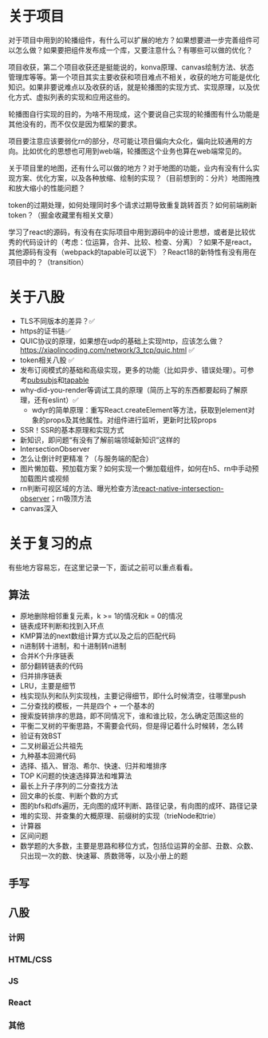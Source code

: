 # 关于项目

对于项目中用到的轮播组件，有什么可以扩展的地方？如果想要进一步完善组件可以怎么做？如果要把组件发布成一个库，又要注意什么？有哪些可以做的优化？

项目收获，第二个项目收获还是挺能说的，konva原理、canvas绘制方法、状态管理库等等。第一个项目其实主要收获和项目难点不相关，收获的地方可能是优化知识。如果非要说难点以及收获的话，就是轮播图的实现方式、实现原理，以及优化方式、虚拟列表的实现和应用这些的。

轮播图自行实现的目的，为啥不用现成，这个要说自己实现的轮播图有什么功能是其他没有的，而不仅仅是因为框架的要求。

项目要注意应该要弱化rn的部分，尽可能让项目偏向大众化，偏向比较通用的方向。比如优化的思想也可用到web端，轮播图这个业务也算在web端常见的。


关于项目里的地图，还有什么可以做的地方？对于地图的功能，业内有没有什么实现方案、优化方案，以及各种放缩、绘制的实现？（目前想到的：分片）地图拖拽和放大缩小的性能问题？

token的过期处理，如何处理同时多个请求过期导致重复跳转首页？如何前端刷新token？（掘金收藏里有相关文章）

学习了react的源码，有没有在实际项目中用到源码中的设计思想，或者是比较优秀的代码设计的（考虑：位运算，合并、比较、检查、分离）？如果不是react，其他源码有没有（webpack的tapable可以说下）？React18的新特性有没有用在项目中的？（transition）

# 关于八股

- TLS不同版本的差异？✅
- https的证书链✅
- QUIC协议的原理，如果想在udp的基础上实现http，应该怎么做？https://xiaolincoding.com/network/3_tcp/quic.html ✅
- token相关八股 ✅
- 发布订阅模式的基础和高级实现，更多的功能（比如异步、错误处理）。可参考[pubsubjs](https://github.com/mroderick/PubSubJS/blob/master/src/pubsub.js)和[tapable](https://github.com/webpack/tapable/blob/master/lib/Hook.js)
- why-did-you-render等调试工具的原理（简历上写的东西都要起码了解原理，还有eslint）✅
    - wdyr的简单原理：重写React.createElement等方法，获取到element对象的props及其他属性。对组件进行监听，更新时比较props
- SSR！SSR的基本原理和实现方式
- 新知识，即问题“有没有了解前端领域新知识”这样的
- IntersectionObserver
- 怎么让倒计时更精准？（与服务端的配合）
- 图片懒加载、预加载方案？如何实现一个懒加载组件，如何在h5、rn中手动预加载图片或视频
- rn判断可视区域的方法、曝光检查方法[react-native-intersection-observer](https://github.com/zhbhun/react-native-intersection-observer#readme)；rn吸顶方法
- canvas深入

# 关于复习的点

有些地方容易忘，在这里记录一下，面试之前可以重点看看。

## 算法

- 原地删除相邻重复元素，k >= 1的情况和k = 0的情况
- 链表成环判断和找到入环点
- KMP算法的next数组计算方式以及之后的匹配代码
- n进制转十进制，和十进制转n进制
- 合并K个升序链表
- 部分翻转链表的代码
- 归并排序链表
- LRU，主要是细节
- 栈实现队列和队列实现栈，主要记得细节，即什么时候清空，往哪里push
- 二分查找的模板，一共是四个 + 一个基本的
- 搜索旋转排序的思路，即不同情况下，谁和谁比较，怎么确定范围这些的
- 平衡二叉树的平衡思路，不需要会代码，但是得记着什么时候转，怎么转
- 验证有效BST
- 二叉树最近公共祖先
- 九种基本回溯代码
- 选择、插入、冒泡、希尔、快速、归并和堆排序
- TOP K问题的快速选择算法和堆算法
- 最长上升子序列的二分查找方法
- 回文串的长度、判断个数的方式
- 图的bfs和dfs遍历，无向图的成环判断、路径记录，有向图的成环、路径记录
- 堆的实现、并查集的大概原理、前缀树的实现（trieNode和trie）
- 计算器
- 区间问题
- 数学题的大多数，主要是思路和移位方式，包括位运算的全部、丑数、众数、只出现一次的数、快速幂、质数筛等，以及小册上的题

## 手写

## 八股

### 计网



### HTML/CSS

### JS

### React

### 其他
